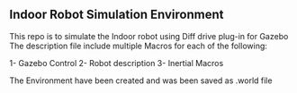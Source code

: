 ## Indoor Robot Simulation Environment 

This repo is to simulate the Indoor robot using Diff drive plug-in for Gazebo
The description file include multiple Macros for each of the following: 

1- Gazebo Control 
2- Robot description 
3- Inertial Macros 

The Environment have been created and was been saved as .world file 
